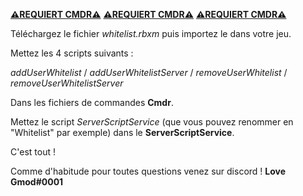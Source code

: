 [**⚠REQUIERT CMDR⚠**](https://www.youtube.com/watch?v=s2V-UhGsxGI)
[**⚠REQUIERT CMDR⚠**](https://www.youtube.com/watch?v=s2V-UhGsxGI)
[**⚠REQUIERT CMDR⚠**](https://www.youtube.com/watch?v=s2V-UhGsxGI)

Téléchargez le fichier *whitelist.rbxm* puis importez le dans votre jeu.

Mettez les 4 scripts suivants :

*addUserWhitelist*
 / *addUserWhitelistServer*
 / *removeUserWhitelist*
 / *removeUserWhitelistServer*

Dans les fichiers de commandes **Cmdr**.

Mettez le script *ServerScriptService* (que vous pouvez renommer en "Whitelist" par exemple) dans le **ServerScriptService**.

C'est tout !

Comme d'habitude pour toutes questions venez sur discord ! **Love Gmod#0001**
